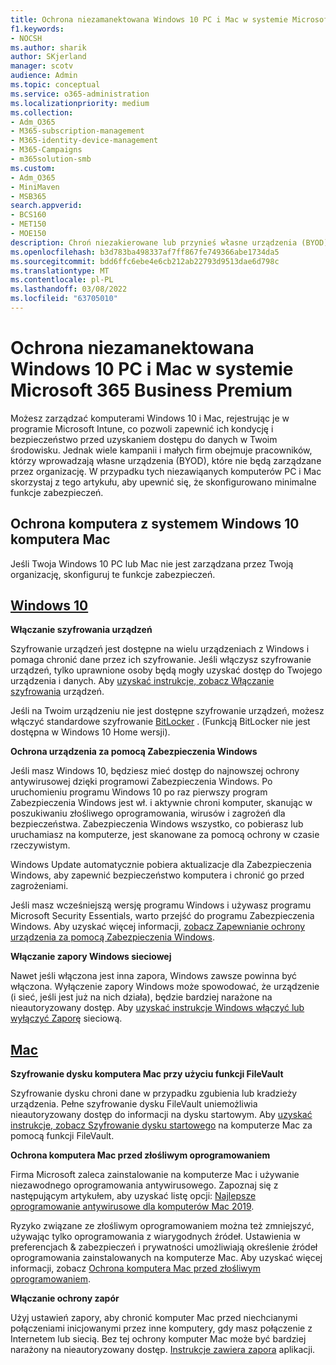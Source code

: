 ```yaml
---
title: Ochrona niezamanektowana Windows 10 PC i Mac w systemie Microsoft 365 Business Premium
f1.keywords:
- NOCSH
ms.author: sharik
author: SKjerland
manager: scotv
audience: Admin
ms.topic: conceptual
ms.service: o365-administration
ms.localizationpriority: medium
ms.collection:
- Adm_O365
- M365-subscription-management
- M365-identity-device-management
- M365-Campaigns
- m365solution-smb
ms.custom:
- Adm_O365
- MiniMaven
- MSB365
search.appverid:
- BCS160
- MET150
- MOE150
description: Chroń niezakierowane lub przynieś własne urządzenia (BYOD) za pomocą Microsoft 365 Business Premium.
ms.openlocfilehash: b3d783ba498337af7ff867fe749366abe1734da5
ms.sourcegitcommit: bdd6ffc6ebe4e6cb212ab22793d9513dae6d798c
ms.translationtype: MT
ms.contentlocale: pl-PL
ms.lasthandoff: 03/08/2022
ms.locfileid: "63705010"
---
```

# <a name="protect-unmanaged-windows-10-pcs-and-macs-in-microsoft-365-business-premium"></a>Ochrona niezamanektowana Windows 10 PC i Mac w systemie Microsoft 365 Business Premium

Możesz zarządzać komputerami Windows 10 i Mac, rejestrując je w programie Microsoft Intune, co pozwoli zapewnić ich kondycję i bezpieczeństwo przed uzyskaniem dostępu do danych w Twoim środowisku. Jednak wiele kampanii i małych firm obejmuje pracowników, którzy wprowadzają własne urządzenia (BYOD), które nie będą zarządzane przez organizację. W przypadku tych niezawiąanych komputerów PC i Mac skorzystaj z tego artykułu, aby upewnić się, że skonfigurowano minimalne funkcje zabezpieczeń.

<!--A Windows 10 PC is considered managed after you have completed the following two steps:

1. You (or the admin) set up device and data protection policies in the [setup  wizard](../business/set-up.md).

2. You have [connected your computer to Azure Active Directory](../business/set-up-windows-devices.md) and use your Microsoft 365 username and password to sign in.
3. --> 

## <a name="protect-a-computer-running-windows-10-or-a-mac"></a>Ochrona komputera z systemem Windows 10 komputera Mac

<!--If you have a PC that is running Windows 10 that is not connected to Microsoft 365, or a Mac, the Microsoft 365 protections do not apply to it, but here are some things you can do to keep your data secure on these devices as well:
-->
Jeśli Twoja Windows 10 PC lub Mac nie jest zarządzana przez Twoją organizację, skonfiguruj te funkcje zabezpieczeń.

## <a name="windows-10"></a>[Windows 10](#tab/Windows10)

**Włączanie szyfrowania urządzeń**<p>

Szyfrowanie urządzeń jest dostępne na wielu urządzeniach z Windows i pomaga chronić dane przez ich szyfrowanie. Jeśli włączysz szyfrowanie urządzeń, tylko uprawnione osoby będą mogły uzyskać dostęp do Twojego urządzenia i danych. Aby [uzyskać instrukcje, zobacz Włączanie szyfrowania](https://support.microsoft.com/help/4028713/windows-10-turn-on-device-encryption) urządzeń.

 Jeśli na Twoim urządzeniu nie jest dostępne szyfrowanie urządzeń, możesz włączyć standardowe szyfrowanie [BitLocker](https://support.microsoft.com/help/4028713/windows-10-turn-on-device-encryption) . (Funkcją BitLocker nie jest dostępna w Windows 10 Home wersji). 

**Ochrona urządzenia za pomocą Zabezpieczenia Windows**<p>
Jeśli masz Windows 10, będziesz mieć dostęp do najnowszej ochrony antywirusowej dzięki programowi Zabezpieczenia Windows. Po uruchomieniu programu Windows 10 po raz pierwszy program Zabezpieczenia Windows jest wł. i aktywnie chroni komputer, skanując w poszukiwaniu złośliwego oprogramowania, wirusów i zagrożeń dla bezpieczeństwa. Zabezpieczenia Windows wszystko, co pobierasz lub uruchamiasz na komputerze, jest skanowane za pomocą ochrony w czasie rzeczywistym.

Windows Update automatycznie pobiera aktualizacje dla Zabezpieczenia Windows, aby zapewnić bezpieczeństwo komputera i chronić go przed zagrożeniami.

Jeśli masz wcześniejszą wersję programu Windows i używasz programu Microsoft Security Essentials, warto przejść do programu Zabezpieczenia Windows. Aby uzyskać więcej informacji, [zobacz Zapewnianie ochrony urządzenia za pomocą Zabezpieczenia Windows](https://support.microsoft.com/help/17464/windows-10-help-protect-my-device-with-windows-security).

**Włączanie zapory Windows sieciowej**<p>
Nawet jeśli włączona jest inna zapora, Windows zawsze powinna być włączona. Wyłączenie zapory Windows może spowodować, że urządzenie (i sieć, jeśli jest już na nich działa), będzie bardziej narażone na nieautoryzowany dostęp. Aby [uzyskać instrukcje Windows włączyć lub wyłączyć Zaporę](https://support.microsoft.com/help/4028544/windows-10-turn-windows-defender-firewall-on-or-off) sieciową.

## <a name="mac"></a>[Mac](#tab/Mac)

**Szyfrowanie dysku komputera Mac przy użyciu funkcji FileVault**<p>
Szyfrowanie dysku chroni dane w przypadku zgubienia lub kradzieży urządzenia. Pełne szyfrowanie dysku FileVault uniemożliwia nieautoryzowany dostęp do informacji na dysku startowym. Aby [uzyskać instrukcje, zobacz Szyfrowanie dysku startowego](https://support.apple.com/HT204837) na komputerze Mac za pomocą funkcji FileVault.

**Ochrona komputera Mac przed złośliwym oprogramowaniem**<p>
Firma Microsoft zaleca zainstalowanie na komputerze Mac i używanie niezawodnego oprogramowania antywirusowego. Zapoznaj się z następującym artykułem, aby uzyskać listę opcji: [Najlepsze oprogramowanie antywirusowe dla komputerów Mac 2019](https://www.macworld.co.uk/feature/mac-software/mac-antivirus-3672182/).

Ryzyko związane ze złośliwym oprogramowaniem można też zmniejszyć, używając tylko oprogramowania z wiarygodnych źródeł. Ustawienia w preferencjach & zabezpieczeń i prywatności umożliwiają określenie źródeł oprogramowania zainstalowanych na komputerze Mac. Aby uzyskać więcej informacji, zobacz [Ochrona komputera Mac przed złośliwym oprogramowaniem](https://support.apple.com/kb/PH25087).

**Włączanie ochrony zapór**<p>
Użyj ustawień zapory, aby chronić komputer Mac przed niechcianymi połączeniami inicjowanymi przez inne komputery, gdy masz połączenie z Internetem lub siecią. Bez tej ochrony komputer Mac może być bardziej narażony na nieautoryzowany dostęp. [Instrukcje zawiera zapora](https://support.apple.com/HT201642) aplikacji.

